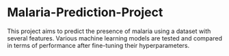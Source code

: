 # Malaria-Prediction-Project
This project aims to predict the presence of malaria using a dataset with several features. Various machine learning models are tested and compared in terms of performance after fine-tuning their hyperparameters.  
